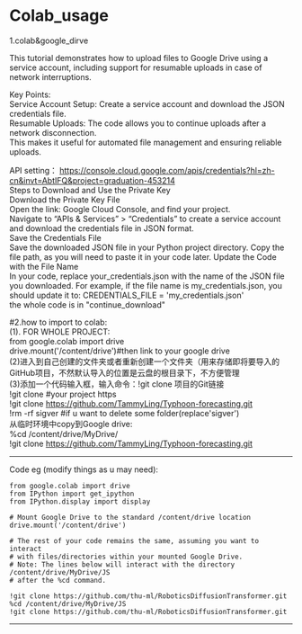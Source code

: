 # Colab_usage
1.colab&amp;google_dirve  

This tutorial demonstrates how to upload files to Google Drive using a service account, including support for resumable uploads in case of network interruptions.  

Key Points:  
Service Account Setup: Create a service account and download the JSON credentials file.  
Resumable Uploads: The code allows you to continue uploads after a network disconnection.  
This makes it useful for automated file management and ensuring reliable uploads.  

API setting：  https://console.cloud.google.com/apis/credentials?hl=zh-cn&invt=AbtIFQ&project=graduation-453214  
Steps to Download and Use the Private Key  
Download the Private Key File  
Open the link: Google Cloud Console, and find your project.  
Navigate to “APIs & Services” > “Credentials” to create a service account and download the credentials file in JSON format.  
Save the Credentials File  
Save the downloaded JSON file in your Python project directory. Copy the file path, as you will need to paste it in your code later.
Update the Code with the File Name  
In your code, replace your_credentials.json with the name of the JSON file you downloaded. For example, if the file name is my_credentials.json, you should update it to:
CREDENTIALS_FILE = 'my_credentials.json'  
the whole code is in "continue_download"

#2.how to import to colab:  
(1). FOR WHOLE PROJECT:  
from google.colab import drive  
drive.mount('/content/drive')#then link to your google drive    
(2)进入到自己创建的文件夹或者重新创建一个文件夹（用来存储即将要导入的GitHub项目，不然默认导入的位置是云盘的根目录下，不方便管理  
(3)添加一个代码输入框，输入命令：!git clone 项目的Git链接  
!git clone #your project https  
!git clone https://github.com/TammyLing/Typhoon-forecasting.git  
!rm -rf sigver #if u want to delete some folder(replace'sigver')    
从临时环境中copy到Google drive:  
%cd /content/drive/MyDrive/  
!git clone https://github.com/TammyLing/Typhoon-forecasting.git

---------------------
Code eg (modify things as u may need):  
```
from google.colab import drive
from IPython import get_ipython
from IPython.display import display

# Mount Google Drive to the standard /content/drive location
drive.mount('/content/drive')

# The rest of your code remains the same, assuming you want to interact
# with files/directories within your mounted Google Drive.
# Note: The lines below will interact with the directory /content/drive/MyDrive/JS
# after the %cd command.

!git clone https://github.com/thu-ml/RoboticsDiffusionTransformer.git
%cd /content/drive/MyDrive/JS
!git clone https://github.com/thu-ml/RoboticsDiffusionTransformer.git
```
----------------
